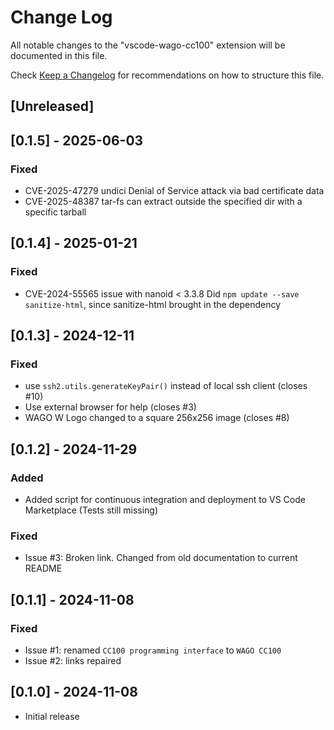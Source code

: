 # Change Log

All notable changes to the "vscode-wago-cc100" extension will be documented in this file.

Check [Keep a Changelog](http://keepachangelog.com/) for recommendations on how to structure this file.

## [Unreleased]

## [0.1.5] - 2025-06-03

### Fixed
  
- CVE-2025-47279 undici Denial of Service attack via bad certificate data
- CVE-2025-48387 tar-fs can extract outside the specified dir with a specific tarball

## [0.1.4] - 2025-01-21

### Fixed

- CVE-2024-55565 issue with nanoid < 3.3.8
  Did `npm update --save sanitize-html`, since sanitize-html brought in the dependency

## [0.1.3] - 2024-12-11

### Fixed

- use `ssh2.utils.generateKeyPair()` instead of local ssh client (closes #10)
- Use external browser for help (closes #3)
- WAGO W Logo changed to a square 256x256 image (closes #8)

## [0.1.2] - 2024-11-29

### Added

- Added script for continuous integration and deployment to VS Code Marketplace
  (Tests still missing)

### Fixed

- Issue #3: Broken link. Changed from old documentation to current README

## [0.1.1] - 2024-11-08

### Fixed

- Issue #1: renamed `CC100 programming interface` to `WAGO CC100`
- Issue #2: links repaired

## [0.1.0] - 2024-11-08

- Initial release
